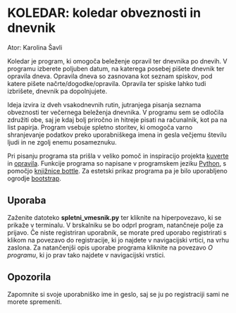 # KOLEDAR: koledar obveznosti in dnevnik
Ator: Karolina Šavli

Koledar je program, ki omogoča beleženje opravil ter dnevnika po dnevih. V programu izberete poljuben datum, na katerega posebej pišete dnevnik ter opravila dneva. Opravila dneva so zasnovana kot seznam spiskov, pod katere pišete načrte/dogodke/opravila. Opravila ter spiske lahko tudi izbrišete, dnevnik pa dopolnjujete. 

Ideja izvira iz dveh vsakodnevnih rutin, jutranjega pisanja seznama obveznosti ter večernega beleženja dnevnika. V programu sem se odločila združiti obe, saj je kdaj bolj priročno in hitreje pisati na računalnik, kot pa na list papirja. Program vsebuje spletno storitev, ki omogoča varno shranjevanje podatkov preko uporabniškega imena in gesla večjemu številu ljudi in ne zgolj enemu posameznuku.

Pri pisanju programa sta prišla v veliko pomoč in inspiracijo projekta [kuverte](https://github.com/matijapretnar/uvod-v-programiranje/tree/master/projekti/kuverte) in [opravila](https://github.com/matijapretnar/uvod-v-programiranje/tree/master/projekti/opravila). Funkcije programa so napisane v programskem jeziku [Python](https://www.python.org/), s pomočjo [knjižnice bottle](https://bottlepy.org/docs/dev/). 
Za estetski prikaz programa pa je bilo uporabljeno ogrodje [bootstrap](https://getbootstrap.com/).

## Uporaba
Zaženite datoteko **spletni_vmesnik.py** ter kliknite na hiperpovezavo, ki se prikaže v terminalu. V brskalniku se bo odprl program, natančneje polje za prijavo. Če niste registriran uporabnik, se morate pred uporabo registrirati s klikom na povezavo do registracije, ki jo najdete v navigacijski vrtici, na vrhu zaslona. Za natančenjši opis uporabe programa kliknite na povezavo *O programu*, ki jo prav tako najdete v navigacijski vrstici. 

## Opozorila
Zapomnite si svoje uporabniško ime in geslo, saj se ju po registraciji sami ne morete spremeniti.
